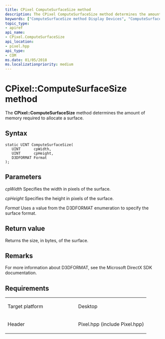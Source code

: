```yaml
---
title: CPixel ComputeSurfaceSize method
description: The CPixel ComputeSurfaceSize method determines the amount of memory required to allocate a surface.
keywords: ["ComputeSurfaceSize method Display Devices", "ComputeSurfaceSize method Display Devices , CPixel interface", "CPixel interface Display Devices , ComputeSurfaceSize method"]
topic_type:
- apiref
api_name:
- CPixel.ComputeSurfaceSize
api_location:
- pixel.hpp
api_type:
- COM
ms.date: 01/05/2018
ms.localizationpriority: medium
---
```


# CPixel::ComputeSurfaceSize method


The **CPixel::ComputeSurfaceSize** method determines the amount of memory required to allocate a surface.

Syntax
------

```ManagedCPlusPlus
static UINT ComputeSurfaceSize(
   UINT      cpWidth,
   UINT      cpHeight,
   D3DFORMAT Format
);
```

Parameters
----------

*cpWidth*
Specifies the width in pixels of the surface.

*cpHeight*
Specifies the height in pixels of the surface.

*Format*
Uses a value from the D3DFORMAT enumeration to specify the surface format.

Return value
------------

Returns the size, in bytes, of the surface.

Remarks
-------

For more information about D3DFORMAT, see the Microsoft DirectX SDK documentation.

Requirements
------------

<table>
<colgroup>
<col width="50%" />
<col width="50%" />
</colgroup>
<tbody>
<tr class="odd">
<td align="left"><p>Target platform</p></td>
<td align="left">Desktop</td>
</tr>
<tr class="even">
<td align="left"><p>Header</p></td>
<td align="left">Pixel.hpp (include Pixel.hpp)</td>
</tr>
</tbody>
</table>

 

 





